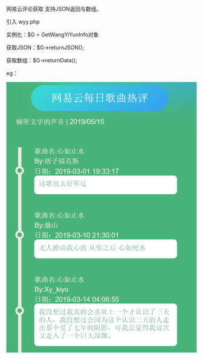 网易云评论获取
支持JSON返回与数组。

引入 wyy.php

  实例化：$G =  GetWangYiYunInfo对象
  
  获取JSON：$G->returnJSON();
  
  获取数组：$G->returnData();
  
  eg：
  
  ![预览](./res/imgs/1.png)
  
  